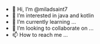 - 👋 Hi, I’m @miladsaint7
- 👀 I’m interested in java and kotlin
- 🌱 I’m currently learning ...
- 💞️ I’m looking to collaborate on ...
- 📫 How to reach me ...

<!---
miladsaint7/miladsaint7 is a ✨ special ✨ repository because its `README.md` (this file) appears on your GitHub profile.
You can click the Preview link to take a look at your changes.
--->
